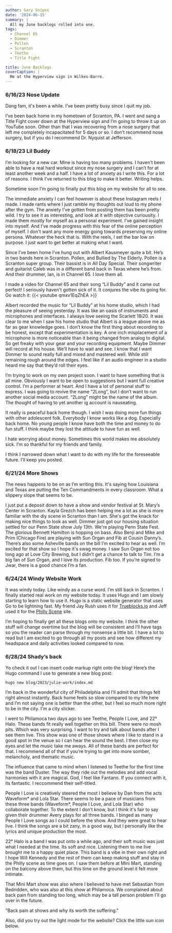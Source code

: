 ```yaml
---
author: Gary Snipes
date: '2024-06-15'
summary: |
  All my June backlogs rolled into one. 
tags: 
  - Channel 65
  - Dimmer
  - Pollen
  - Scranton
  - Teethe
  - Title Fight

title: June Backlogs
coverCaption: |
  Me at the Hyperview sign in Wilkes-Barre.
---
```


### 6/16/23 Nose Update
Dang fam, it's been a while. I’ve been pretty busy since I quit my job. 

I’ve been back home in my hometown of Scranton, PA. I went and sang a Title Fight cover down at the Hyperview sign and I’m going to throw it up on YouTube soon. Other than that I was recovering from a nose surgery that left me completely incapacitated for 5 days or so. I don’t recommend nose surgery, but if you do I recommend Dr. Nyquist at Jefferson.

### 6/18/23 Lil Buddy
I’m looking for a new car. Mine is having too many problems. I haven’t been able to have a real hard workout since my nose surgery and I can’t for at least another week and a half. I have a lot of anxiety as I write this. For a lot of reasons. I think I’ve returned to this blog to make it better. Writing helps. 

Sometime soon I’m going to finally put this blog on my website for all to see.

The immediate anxiety I can feel however is about these Instagram reels I made. I made rants where I just ramble my thoughts out loud to my phone after the gym. The anxiety I’ve gotten from posting them has been pretty wild. I try to see it as interesting, and look at it with objective curiousity. I made them mostly for myself as a personal experiment. I’ve gained insight into myself. And I’ve made progress with this fear of the online perception of myself. I don't want any more energy going towards preserving my online persona. Whatever the heck that is. With the reels, I set the bar low on purpose. I just want to get better at making what I want.  

Since I’ve been home I’ve hung out with Albert Kausmeyer quite a bit. He’s in two bands here in Scranton. Pollen, and Bullied by The Elderly. Pollen is a Scranton super group. Their bassist is in All Day Special. Their songwriter and guitarist Caleb was in a different band back in Texas where he’s from. And their drummer, Ian, is in Channel 65. I love them all. 

I made a video for Channel 65 and their song “Lil Buddy” and it came out perfect! I seriously haven't gotten sick of it. It conjures the vibe its going for. Go watch it: 
{{< youtube qmxv1EqZhEA >}}

Albert recorded the music for “Lil Buddy” at his home studio, which I had the pleasure of seeing yesterday. It was like an oasis of instruments and microphones and interfaces. I always love seeing the Scarlett 18i20. It was clear to me when I saw his home studio that Albert is a league above me as far as gear knowledge goes. I don’t know the first thing about recording to be honest, except that experimentation is key. A one inch misplacement of a microphone is more noticeable than it being changed from analog to digital. So get freaky with your gear and your recording equipment. Maybe Dimmer will record at his house. We’ll have to wait and see. I know that I want Dimmer to sound really full and mixed and mastered well. While still remaining rough around the edges. I feel like if an audio engineer in a studio heard me say that they’d roll their eyes. 

I’m trying to work on my own project soon. I want to have something that is all mine. Obviously I want to be open to suggestions but I want full creative control. I’m a performer at heart. And I have a lot of personal stuff to express. I was going to revive the name “2Long”, but I don’t want to run another social media account. “2Long” might be the name of the album. The thought of having to yet another ig account is nauseating. 

It really is peaceful back home though. I wish I was doing more fun things with other adolescent folk. Everybody I know works like a dog. Especially back home. No young people I know have both the time and money to do fun stuff. I think maybe they lost the attitude to have fun as well.  

I hate worrying about money. Sometimes this world makes me absolutely sick. I’m so thankful for my friends and family. 

I think I narrowed down what I want to do with my life for the foreseeable future. I’ll keep you posted. 

### 6/21/24  More Shows
The news happens to be on as I’m writing this. It's saying how Louisiana and Texas are putting the Ten Commandments in every classroom. What a slippery slope that seems to be. 

I just put a deposit down to have a show and vendor festival at St. Mary’s Center in Scranton. Kayla Grezch has been helping me a lot as she is more familiar with the diy scene in Scranton than I am. She's got the knack for making nice things to look as well. Dimmer just got our housing situation settled for our Penn State show July 13th. We're playing Penn State Fest. The glorious Bennett Hamilton is hopping on bass. Also Benji and Mike and Prim (Chicago Fire) are playing with Sun Organ and Fib at Cousin Danny’s. There’s also some Asheville bands on the bill I’m excited to hear as well. I’m excited for that show so I hope it's swag money. I saw Sun Organ not too long ago at Love City Brewing, but I didn’t get a chance to talk to Tim. I’m a big fan of Sun Organ, and I love its production. Fib too. If you’re signed to Jwar, there is a good chance I’m a fan.

### 6/24/24 Windy Website Work
It was windy today. Like windy as a curse word. I’m still back in Scranton. I finally started real work on my website today. It uses Hugo and I am slowly starting to learn how to use it. Hugo is a static website generator that uses Go to be lightning fast. My friend Jay Rush uses it for [Trueblocks.io](https://trueblocks.io/) and Jeff used it for the [Philly Scene](https://phillyscene.net/) site. 

I’m hoping to finally get all these blogs onto my website. I think the other stuff will change overtime but the blog will be consistent and I’ll have tags so you the reader can parse through my nonsense a little bit. I have a lot to read but I am excited to go through all my posts and see how different my headspace and daily activities looked compared to now. 

### 6/28/24 Shady’s back

Yo check it out I can insert code markup right onto the blog! Here’s the Hugo command I use to generate a new blog post: 

```console
hugo new blog/2023/julie-work/index.md
```

I’m back in the wonderful city of Philadelphia and I’ll admit that things felt right almost instantly. Back home feels so slow compared to my life here and I’m not saying one is better than the other, but I feel so much more right to be in the city. I'm a city slicker.

I went to Philamoca two days ago to see Teethe, People I Love, and 22° Halo. These bands fit really well together on this bill. There were no mosh pits. Which was very surprising. I want to try and talk about bands after I see them live. This show was one of those shows where I like to stand in a good spot in the venue so I can hear the sound the best. I then close my eyes and let the music take me aways. All of these bands are perfect for that. I recommend all of that if you’re trying to get into more somber, melancholy, and thematic music. 

The influence that came to mind when I listened to Teethe for the first time was the band Duster. The way they ride out the melodies and add vocal harmonies with it are magical. God, I feel like Fantano. If you connect with it, its fantastic. I reccommend their self-titled.

People I Love is creatively steered the most I believe by Dan from the acts Waveform* and Lola Star. There seems to be a pace of musicians from these three bands (Waveform*, People I Love, and Lola Star) who collaborate together. To the extent I don’t know, but I think it's fair to say given their drummer Avery plays for all three bands. I binged as many People I Love songs as I could before the show. And they were great to hear live. I think the songs are a bit zany, in a good way, but I personally like the lyrics and unique production the most. 

22° Halo is a band I was put onto a while ago, and their soft music was just what I needed at the time. Its soft and nice. Listening them to me live brought me to a happy quiet place. This band is a vibe in their own right and I hope Will Kennedy and the rest of them can keep making stuff and stay in the Philly scene as time goes on. I saw them before at Mini Mart, standing on the balcony above them, but this time on the ground level it felt more intimate. 

That Mini Mart show was also where I believed to have met Sebastian from Bedridden, who was also at this show at Philamoca. We complained about back pain from standing too long, which may be a tall person problem I'll go over in the future. 

"Back pain at shows and why its worth the suffering."

Also, did you try out the light mode for the website? Click the little sun icon below. 